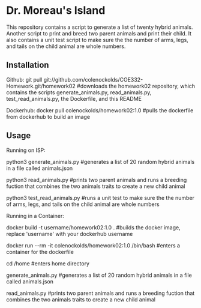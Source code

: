 # Dr. Moreau's Island

This repository contains a script to generate a list of twenty hybrid animals. Another script to print and breed two parent animals and print their child. It also contains a unit test script to make sure the the number of arms, legs, and tails on the child animal are whole numbers.

## Installation

Github:
git pull git://github.com/colenockolds/COE332-Homework.git/homework02
#downloads the homework02 repository, which contains the scripts generate_animals.py, read_animals.py, test_read_animals.py, the Dockerfile, and this README

Dockerhub:
docker pull colenockolds/homework02:1.0
#pulls the dockerfile from dockerhub to build an image

## Usage

Running on ISP:

python3 generate_animals.py
#generates a list of 20 random hybrid animals in a file called animals.json

python3 read_animals.py
#prints two parent animals and runs a breeding fuction that combines the two animals traits to create a new child animal

python3 test_read_animals.py
#runs a unit test to make sure the the number of arms, legs, and tails on the child animal are whole numbers

Running in a Container:

docker build -t username/homework02:1.0 .
#builds the docker image, replace 'username' with your dockerhub username

docker run --rm -it colenockolds/homework02:1.0 /bin/bash
#enters a container for the dockerfile

cd /home
#enters home directory

generate_animals.py
#generates a list of 20 random hybrid animals in a file called animals.json

read_animals.py
#prints two parent animals and runs a breeding fuction that combines the two animals traits to create a new child animal
